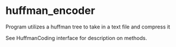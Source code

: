 # huffman_encoder

Program utilizes a huffman tree to take in a text file and compress it

See HuffmanCoding interface for description on methods.
